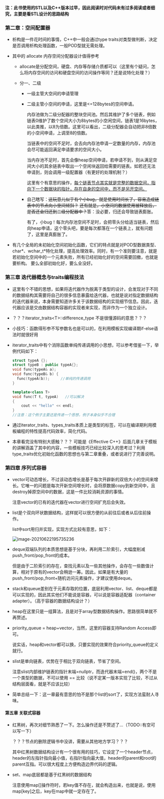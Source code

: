 **注：此书使用的STL以及C++版本过早，因此阅读时对代码未有过多阅读或者细究，主要是看STL设计的思路结构**

### 第二章：空间配置器

- 析构是一件花时间的事情，C++中一般会通过type traits对类型做判断，决定是否调用析构处理函数，一般POD型就无需处理。

- 其中的 allocate 内存空间分配器设计值得参考

  - allocate是分配空间，硬盘、内存等存储介质都可以（这里有个疑问，怎么将内存空间的访问和硬盘空间的访问操作等同？还是说特化处理？）

  - 分一、二级

    - 一级主管大空间的申请管理

    - 二级主管小空间的申请，这里是<=128bytes的空间申请。

      内存池做为二级分配器的整块空间池。然后其维护了多个链表，例如链表0维护了数个空间大小为8bytes的小空闲空间，链表1是16bytes，以此类推，以8为倍数。这里可以看出，二级分配器会自动把非8倍数的小空间申请，上调至8的倍数。

      当链表中的空间不足时，会去向内存池申请一定数量的内存，内存池会尽可能返回满足申请要求的空间大小。

      当内存池不足时，首先会像heap空间申请，若申请不到，则从满足空间大小的其余链表中取出一个空闲块返回给需要的链表。如若还无法申请到，则会调用一级配置器（有更好的处理机制？）

      这里有个有意思的操作，<u>每个链表节点其实就是完整的数据空间，指向下一个数据块的指针，存在自身的空间中，而不是另开空间。</u>

    - 自己瞎写：~~这玩意儿似乎有个小bug，就是使用时间长了，容易造成链表中的节点向小空间倾斜？~~  ~~还有就是，小空间的数据使用被释放后，是否还会归还到二级分配器中？~~答：没必要，归还会导致链表膨胀。 

      有了，小bug！每次内存池空间不足时，会把零头分给适当链表，然后向heap申请，这个零头吧，要是每次都落在一个链表上，就有问题了，这里是真膨胀了。

- 有几个全局的未初始化空间初始化函数，它们的特点就是对POD型数据类型、char\*、wchar_t\*特化处理，提高处理效率。同时，有一个准则要注意，就是若初始化空间中的一个元素失败，所有已经初始化好的空间需要回撤，也就是要析构。 要么全部初始化好，要么全没好。

### 第三章 迭代器概念与traits编程技法

- 这里有个不错的思想，如果将迭代器作为脱离于类型的设计，会发现对于不同的数据结构其需要将自己的很多信息暴露给迭代器，也就是说对指定数据结构的迭代器来说，本身需要知道许多关于该数据结构的实现细节信息。因此，迭代器应该是交由数据结构容器的实现者来实现，而非作为一个独立设计。

- ？？？iterator_traits\<T\>::difference_type 不是很懂源码的意思？？？

- 小技巧：函数得形参不写参数名也是可以的，在利用模板实现编译期if-else语法时就很好用

- iterator_traits中有个消除函数单纯传递调用的小思想，可以参考借鉴一下，举例代码如下：

  ```C++
  struct typeA {};
  struct typeB : public typeA{};
  void func(typeA& a);
  void func(typeB& b) { 
  	func(typeA(b));     //单纯的传递调用
  }
  
  template<class T>
  void func(T t, typeA)   //可以解决
  {
      cout << "hello" << endl;
  }
  //注意：这个例子主要还是传递一个思想，例子本身似乎不合理
  ```

- 通过iterator_traits、types_traits本质上是类型的标签，可以在编译期利用模板编程的特性提高代码效率，简化代码。

- 本章看完没有特别大感触？？？ 可能是《Effective C++》后面几章关于模板的讲解涵盖了其中的内容，一些模板技巧已经比较深入的思考过？利用type_traits优化初始化函数的思想也与第二章重叠，或者说进行了完善说明。


### 第四章 序列式容器

- vector可动态增长，不过该动态增长是基于每次开辟新的双倍大小的空间来增长。它唯一的问题是每次开新空间增长时，会将原数据copy到新空间中，且destroy掉原空间中的数据，这是一件比较消耗资源的事情。

  注意vector的已有的迭代器在vector进行空间扩充后会失效。

- list是个双向环状数据结构，这样就可以很方便的从前往后或者从后往前操作。

  list中sort用归并实现，实现方式比较有意思，如下：

  ![image-20210622195735236](C:\Users\yswdra\AppData\Roaming\Typora\typora-user-images\image-20210622195735236.png)

- deque双端队列的本质思想是基于分块，再利用二阶索引，大幅度削减push_front/pop_front的成本。

  但是由于二阶索引的存在，查找元素以及一些其他操作，会存在一些数值计算，相对于原有的vector会稍逊一筹。因此，如果是有大量的push_front/pop_front+随机访问元素操作，才建议使用deque。

- stack和queue差别在于元素存取的位置，底层利用vector、list、deque都是可以实现的，因此其实他们不能说是容器，可以说是容器适配器（container adapter）。（高于容器的数据结构设计？）

- heap在这里只是一组算法，且是对于array型数据结构操作。思路很简单就不再赘述。

- priority_queue = heap+vector，当然，这里的容器支持Random Access即可。

  说实话，heap和vector都可以换，只要实现的效果符合priority_queue的定义就行。

- slist是单向链表，优势在于相比于双向链表，节省了空间。

  注意slist内部维护链表的指针末端=nullptr，而迭代器末端=end()，两个不是一个类型的数据，不可以使用 == 比较（说不定某一版本实现了比较，不过从结构层面看，就是不应该比较）

- 简单总结一下：这一章最有意思的怕不是那个list的sort了，实现方法蛮耐人寻味。

#### 第五章 关联式容器

- 红黑树，再次对细节熟悉了一下。怎么操作还是不赘述了...（TODO::有空可以写一下）

  ？？？节点的删除逻辑书中没讲，需要从其他地方学习？？？

  其中红黑树数据结构设计有一个很有用的技巧，它设定了一个header节点，header的左指针指向最小值，右指针指向最大值，header的parent和root的parent互指。可以很大程度上方便构造边界代码的逻辑。

- set、map底层都是基于红黑树的数据结构

  注意使用map[]操作符时，若key值不存在，就会构造出来，也就是说，使用map[key]之后，key在map中就一定存在了。

  
